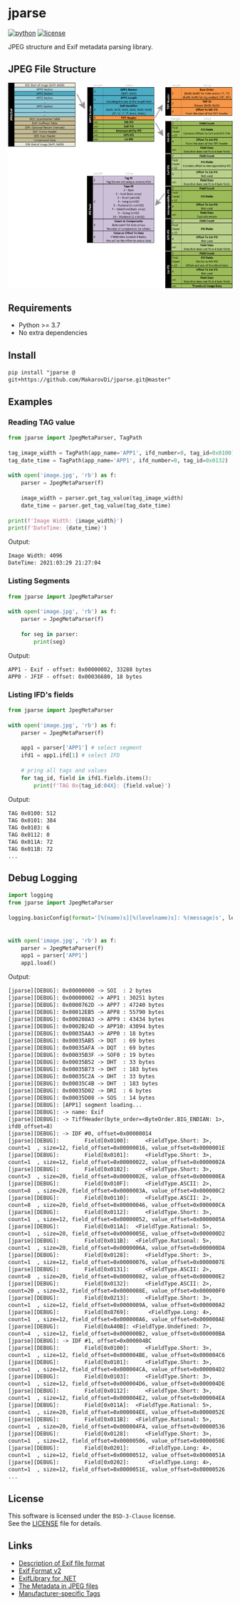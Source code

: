 # jparse

[![python](https://img.shields.io/badge/Python-3.7-blue?logo=python&logoColor=white)](https://docs.python.org/3/whatsnew/3.7.html)
[![license](https://img.shields.io/badge/License-BSD%203--Clause-green)](https://choosealicense.com/licenses/mit/)

JPEG structure and Exif metadata parsing library.

## JPEG File Structure

<img src='docs/jpeg_format.png' width='600'>

## Requirements

* Python >= 3.7
* No extra dependencies


## Install

```
pip install "jparse @ git+https://github.com/MakarovDi/jparse.git@master"
```

## Examples

### Reading TAG value

```python
from jparse import JpegMetaParser, TagPath

tag_image_width = TagPath(app_name='APP1', ifd_number=0, tag_id=0x0100)
tag_date_time = TagPath(app_name='APP1', ifd_number=0, tag_id=0x0132)

with open('image.jpg', 'rb') as f:
    parser = JpegMetaParser(f)

    image_width = parser.get_tag_value(tag_image_width)
    date_time = parser.get_tag_value(tag_date_time)

print(f'Image Width: {image_width}')
print(f'DateTime: {date_time}')
```

Output:
```
Image Width: 4096
DateTime: 2021:03:29 21:27:04
```

### Listing Segments

```python
from jparse import JpegMetaParser

with open('image.jpg', 'rb') as f:
    parser = JpegMetaParser(f)
    
    for seg in parser:
        print(seg)
```

Output:
```
APP1 - Exif - offset: 0x00000002, 33288 bytes
APP0 - JFIF - offset: 0x00036680, 18 bytes
```

### Listing IFD's fields

```python
from jparse import JpegMetaParser

with open('image.jpg', 'rb') as f:
    parser = JpegMetaParser(f)
    
    app1 = parser['APP1'] # select segment
    ifd1 = app1.ifd[1] # select IFD

    # pring all tags and values
    for tag_id, field in ifd1.fields.items():
        print(f'TAG 0x{tag_id:04X}: {field.value}')
```

Output:
```
TAG 0x0100: 512
TAG 0x0101: 384
TAG 0x0103: 6
TAG 0x0112: 0
TAG 0x011A: 72
TAG 0x011B: 72
...
```


## Debug Logging

```python
import logging
from jparse import JpegMetaParser

logging.basicConfig(format='[%(name)s][%(levelname)s]: %(message)s', level=logging.DEBUG)


with open('image.jpg', 'rb') as f:
    parser = JpegMetaParser(f)
    app1 = parser['APP1']
    app1.load()
```

Output:
```
[jparse][DEBUG]: 0x00000000 -> SOI  : 2 bytes
[jparse][DEBUG]: 0x00000002 -> APP1 : 30251 bytes
[jparse][DEBUG]: 0x0000762D -> APP7 : 47240 bytes
[jparse][DEBUG]: 0x00012EB5 -> APP8 : 55790 bytes
[jparse][DEBUG]: 0x000208A3 -> APP9 : 43434 bytes
[jparse][DEBUG]: 0x0002B24D -> APP10: 43094 bytes
[jparse][DEBUG]: 0x00035AA3 -> APP0 : 18 bytes
[jparse][DEBUG]: 0x00035AB5 -> DQT  : 69 bytes
[jparse][DEBUG]: 0x00035AFA -> DQT  : 69 bytes
[jparse][DEBUG]: 0x00035B3F -> SOF0 : 19 bytes
[jparse][DEBUG]: 0x00035B52 -> DHT  : 33 bytes
[jparse][DEBUG]: 0x00035B73 -> DHT  : 183 bytes
[jparse][DEBUG]: 0x00035C2A -> DHT  : 33 bytes
[jparse][DEBUG]: 0x00035C4B -> DHT  : 183 bytes
[jparse][DEBUG]: 0x00035D02 -> DRI  : 6 bytes
[jparse][DEBUG]: 0x00035D08 -> SOS  : 14 bytes
[jparse][DEBUG]: [APP1] segment loading...
[jparse][DEBUG]: -> name: Exif
[jparse][DEBUG]: -> TiffHeader(byte_order=<ByteOrder.BIG_ENDIAN: 1>, ifd0_offset=8)
[jparse][DEBUG]: -> IDF #0, offset=0x00000014
[jparse][DEBUG]: 		Field[0x0100]:     <FieldType.Short: 3>, count=1  , size=12, field_offset=0x00000016, value_offset=0x0000001E
[jparse][DEBUG]: 		Field[0x0101]:     <FieldType.Short: 3>, count=1  , size=12, field_offset=0x00000022, value_offset=0x0000002A
[jparse][DEBUG]: 		Field[0x0102]:     <FieldType.Short: 3>, count=3  , size=20, field_offset=0x0000002E, value_offset=0x000000EA
[jparse][DEBUG]: 		Field[0x010F]:     <FieldType.ASCII: 2>, count=8  , size=20, field_offset=0x0000003A, value_offset=0x000000C2
[jparse][DEBUG]: 		Field[0x0110]:     <FieldType.ASCII: 2>, count=8  , size=20, field_offset=0x00000046, value_offset=0x000000CA
[jparse][DEBUG]: 		Field[0x0112]:     <FieldType.Short: 3>, count=1  , size=12, field_offset=0x00000052, value_offset=0x0000005A
[jparse][DEBUG]: 		Field[0x011A]:  <FieldType.Rational: 5>, count=1  , size=20, field_offset=0x0000005E, value_offset=0x000000D2
[jparse][DEBUG]: 		Field[0x011B]:  <FieldType.Rational: 5>, count=1  , size=20, field_offset=0x0000006A, value_offset=0x000000DA
[jparse][DEBUG]: 		Field[0x0128]:     <FieldType.Short: 3>, count=1  , size=12, field_offset=0x00000076, value_offset=0x0000007E
[jparse][DEBUG]: 		Field[0x0131]:     <FieldType.ASCII: 2>, count=8  , size=20, field_offset=0x00000082, value_offset=0x000000E2
[jparse][DEBUG]: 		Field[0x0132]:     <FieldType.ASCII: 2>, count=20 , size=32, field_offset=0x0000008E, value_offset=0x000000F0
[jparse][DEBUG]: 		Field[0x0213]:     <FieldType.Short: 3>, count=1  , size=12, field_offset=0x0000009A, value_offset=0x000000A2
[jparse][DEBUG]: 		Field[0x8769]:      <FieldType.Long: 4>, count=1  , size=12, field_offset=0x000000A6, value_offset=0x000000AE
[jparse][DEBUG]: 		Field[0xA40B]: <FieldType.Undefined: 7>, count=4  , size=12, field_offset=0x000000B2, value_offset=0x000000BA
[jparse][DEBUG]: -> IDF #1, offset=0x000004BC
[jparse][DEBUG]: 		Field[0x0100]:     <FieldType.Short: 3>, count=1  , size=12, field_offset=0x000004BE, value_offset=0x000004C6
[jparse][DEBUG]: 		Field[0x0101]:     <FieldType.Short: 3>, count=1  , size=12, field_offset=0x000004CA, value_offset=0x000004D2
[jparse][DEBUG]: 		Field[0x0103]:     <FieldType.Short: 3>, count=1  , size=12, field_offset=0x000004D6, value_offset=0x000004DE
[jparse][DEBUG]: 		Field[0x0112]:     <FieldType.Short: 3>, count=1  , size=12, field_offset=0x000004E2, value_offset=0x000004EA
[jparse][DEBUG]: 		Field[0x011A]:  <FieldType.Rational: 5>, count=1  , size=20, field_offset=0x000004EE, value_offset=0x0000052E
[jparse][DEBUG]: 		Field[0x011B]:  <FieldType.Rational: 5>, count=1  , size=20, field_offset=0x000004FA, value_offset=0x00000536
[jparse][DEBUG]: 		Field[0x0128]:     <FieldType.Short: 3>, count=1  , size=12, field_offset=0x00000506, value_offset=0x0000050E
[jparse][DEBUG]: 		Field[0x0201]:      <FieldType.Long: 4>, count=1  , size=12, field_offset=0x00000512, value_offset=0x0000051A
[jparse][DEBUG]: 		Field[0x0202]:      <FieldType.Long: 4>, count=1  , size=12, field_offset=0x0000051E, value_offset=0x00000526
...
```

## License

This software is licensed under the `BSD-3-Clause` license.  
See the [LICENSE](LICENSE) file for details.

## Links

* [Description of Exif file format](https://www.media.mit.edu/pia/Research/deepview/exif.html)
* [Exif Format v2](https://www.kodak.com/global/plugins/acrobat/en/service/digCam/exifStandard2.pdf)
* [ExifLibrary for .NET](https://www.codeproject.com/Articles/43665/ExifLibrary-for-NET)
* [The Metadata in JPEG files](https://dev.exiv2.org/projects/exiv2/wiki/The_Metadata_in_JPEG_files)
* [Manufacturer-specific Tags](https://exiftool.org/TagNames/JPEG.html)